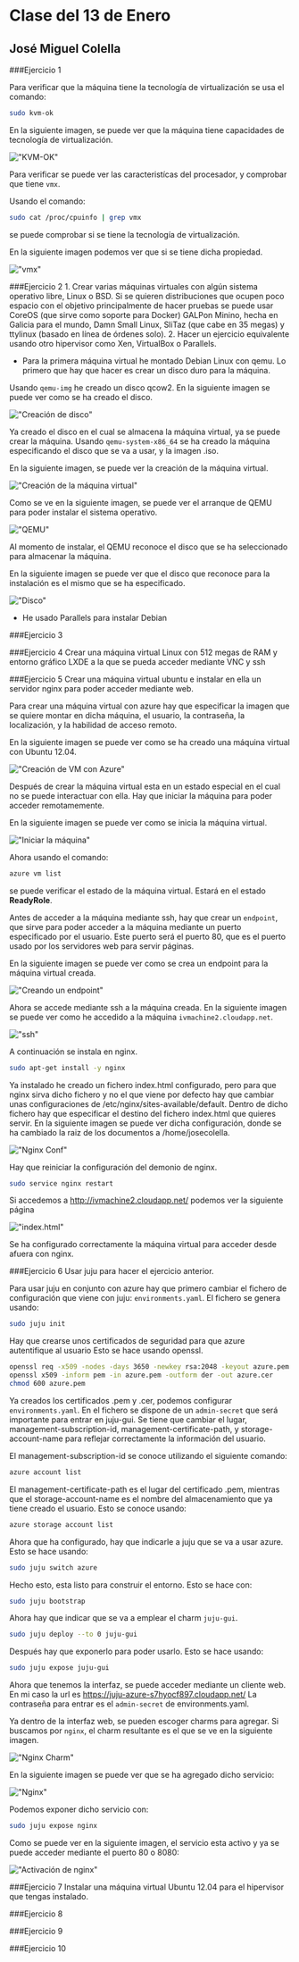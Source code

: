Clase del 13 de Enero
=========================

José Miguel Colella
--------------------

###Ejercicio 1

Para verificar que la máquina tiene la tecnología de virtualización
se usa el comando:

```bash
sudo kvm-ok
```

En la siguiente imagen, se puede ver que la máquina tiene capacidades de
tecnología de virtualización.

!["KVM-OK"](https://raw.github.com/josecolella/GII-2013/master/Screenshots/Tema5Screenshots/kvm.png)

Para verificar se puede ver las caracteristícas del procesador, y comprobar que tiene
`vmx`.

Usando el comando:

```bash
sudo cat /proc/cpuinfo | grep vmx
```

se puede comprobar si se tiene la tecnología de virtualización.

En la siguiente imagen podemos ver que si se tiene dicha propiedad.

!["vmx"](https://raw.github.com/josecolella/GII-2013/master/Screenshots/Tema5Screenshots/vtxenabled.png)



###Ejercicio 2
    1. Crear varias máquinas virtuales con algún sistema operativo libre,
    Linux o BSD. Si se quieren distribuciones que ocupen poco espacio con
    el objetivo principalmente de hacer pruebas se puede usar CoreOS
    (que sirve como soporte para Docker) GALPon Minino, hecha en Galicia
    para el mundo, Damn Small Linux, SliTaz (que cabe en 35 megas) y ttylinux
    (basado en línea de órdenes solo).
    2. Hacer un ejercicio equivalente usando otro hipervisor como Xen, VirtualBox o Parallels.

* Para la primera máquina virtual he montado Debian Linux con qemu.
Lo primero que hay que hacer es crear un disco duro para la máquina.

Usando `qemu-img` he creado un disco qcow2. En la siguiente imagen se puede ver como se
ha creado el disco.

!["Creación de disco"](https://raw.github.com/josecolella/GII-2013/master/Screenshots/Tema5Screenshots/creatingDisk.png)

Ya creado el disco en el cual se almacena la máquina virtual, ya se puede crear la máquina.
Usando `qemu-system-x86_64` se ha creado la máquina especificando el disco que se
va a usar, y la imagen .iso.

En la siguiente imagen, se puede ver la creación de la máquina virtual.

!["Creación de la máquina virtual"](https://raw.github.com/josecolella/GII-2013/master/Screenshots/Tema5Screenshots/creatingDisk.png)

Como se ve en la siguiente imagen, se puede ver el arranque de QEMU para poder
instalar el sistema operativo.

!["QEMU"](https://raw.github.com/josecolella/GII-2013/master/Screenshots/Tema5Screenshots/debian.png)

Al momento de instalar, el QEMU reconoce el disco que se ha seleccionado para
almacenar la máquina.

En la siguiente imagen se puede ver que el disco que reconoce para la instalación
es el mismo que se ha especificado.

!["Disco"](https://raw.github.com/josecolella/GII-2013/master/Screenshots/Tema5Screenshots/recognizedDisk.png)

* He usado Parallels para instalar Debian

###Ejercicio 3

###Ejercicio 4
    Crear una máquina virtual Linux con 512 megas de RAM y
    entorno gráfico LXDE a la que se pueda acceder mediante VNC y ssh

###Ejercicio 5
    Crear una máquina virtual ubuntu e instalar en ella un
    servidor nginx para poder acceder mediante web.

Para crear una máquina virtual con azure hay que especificar la imagen que se quiere
montar en dicha máquina, el usuario, la contraseña, la localización, y la habilidad de acceso remoto.

En la siguiente imagen se puede ver como se ha creado una máquina virtual con Ubuntu 12.04.

!["Creación de VM con Azure"](https://raw.github.com/josecolella/GII-2013/master/Screenshots/Tema5Screenshots/creatingAzureVM.png)

Después de crear la máquina virtual esta en un estado especial en el cual no se puede
interactuar con ella. Hay que iniciar la máquina para poder acceder remotamemente.

En la siguiente imagen se puede ver como se inicia la máquina virtual.

!["Iniciar la máquina"](https://raw.github.com/josecolella/GII-2013/master/Screenshots/Tema5Screenshots/startingAzureVM.png)

Ahora usando el comando:

```bash
azure vm list
```

se puede verificar el estado de la máquina virtual. Estará en el estado **ReadyRole**.

Antes de acceder a la máquina mediante ssh, hay que crear un `endpoint`, que sirve
para poder acceder a la máquina mediante un puerto especificado por el usuario.
Este puerto será el puerto 80, que es el puerto usado por los servidores web para servir
páginas.

En la siguiente imagen se puede ver como se crea un endpoint para la máquina virtual
creada.

!["Creando un endpoint"](https://raw.github.com/josecolella/GII-2013/master/Screenshots/Tema5Screenshots/creatingEndPoint.png)

Ahora se accede mediante ssh a la máquina creada. En la siguiente imagen se
puede ver como he accedido a la máquina `ivmachine2.cloudapp.net`.

!["ssh"](https://raw.github.com/josecolella/GII-2013/master/Screenshots/Tema5Screenshots/sshAzureVM.png)

A continuación se instala en nginx.

```bash
sudo apt-get install -y nginx
```

Ya instalado he creado un fichero index.html configurado, pero para que nginx
sirva dicho fichero y no el que viene por defecto hay que cambiar unas configuraciones
de /etc/nginx/sites-available/default.
Dentro de dicho fichero hay que especificar el destino del fichero index.html
que quieres servir.
En la siguiente imagen se puede ver dicha configuración, donde se ha cambiado la
raiz de los documentos a /home/josecolella.

!["Nginx Conf"](https://raw.github.com/josecolella/GII-2013/master/Screenshots/Tema5Screenshots/changingNginxConf.png)

Hay que reiniciar la configuración del demonio de nginx.

```bash
sudo service nginx restart
```

Si accedemos a http://ivmachine2.cloudapp.net/ podemos ver la siguiente página

!["index.html"](https://raw.github.com/josecolella/GII-2013/master/Screenshots/Tema5Screenshots/indexPage.png)

Se ha configurado correctamente la máquina virtual para acceder desde afuera con nginx.

###Ejercicio 6
    Usar juju para hacer el ejercicio anterior.

Para usar juju en conjunto con azure hay que primero cambiar el fichero
de configuración que viene con juju: `environments.yaml`. El fichero se genera
usando:

```bash
sudo juju init
```

Hay que crearse unos certificados de seguridad para que azure autentifique al usuario
Esto se hace usando openssl.

```bash
openssl req -x509 -nodes -days 3650 -newkey rsa:2048 -keyout azure.pem -out azure.pem
openssl x509 -inform pem -in azure.pem -outform der -out azure.cer
chmod 600 azure.pem
```

Ya creados los certificados .pem y .cer, podemos configurar `environments.yaml`.
En el fichero se dispone de un `admin-secret` que será importante para entrar en juju-gui.
Se tiene que cambiar el lugar, management-subscription-id, management-certificate-path,
y storage-account-name para reflejar correctamente la información del usuario.

El management-subscription-id se conoce utilizando el siguiente comando:

```bash
azure account list
```

El management-certificate-path es el lugar del certificado .pem, mientras que el
storage-account-name es el nombre del almacenamiento que ya tiene creado el usuario.
Esto se conoce usando:

```bash
azure storage account list
```

Ahora que ha configurado, hay que indicarle a juju que se va a usar azure.
Esto se hace usando:

```bash
sudo juju switch azure
```

Hecho esto, esta listo para construir el entorno. Esto se hace con:

```bash
sudo juju bootstrap
```

Ahora hay que indicar que se va a emplear el charm `juju-gui`.

```bash
sudo juju deploy --to 0 juju-gui
```

Después hay que exponerlo para poder usarlo. Esto se hace usando:

```bash
sudo juju expose juju-gui
```

Ahora que tenemos la interfaz, se puede acceder mediante un cliente
web. En mi caso la url es https://juju-azure-s7hyocf897.cloudapp.net/
La contraseña para entrar es el `admin-secret` de environments.yaml.

Ya dentro de la interfaz web, se pueden escoger charms para agregar. Si buscamos
por `nginx`, el charm resultante es el que se ve en la siguiente imagen.

!["Nginx Charm"](https://raw.github.com/josecolella/GII-2013/master/Screenshots/Tema5Screenshots/nginxcharm.png)


En la siguiente imagen se puede ver que se ha agregado dicho servicio:

!["Nginx"](https://raw.github.com/josecolella/GII-2013/master/Screenshots/Tema5Screenshots/statusnginx.png)

Podemos exponer dicho servicio con:

```bash
sudo juju expose nginx
```

Como se puede ver en la siguiente imagen, el servicio esta activo y ya se puede acceder mediante
el puerto 80 o 8080:

!["Activación de nginx"](https://raw.github.com/josecolella/GII-2013/master/Screenshots/Tema5Screenshots/nginxstarted.png)

###Ejercicio 7
    Instalar una máquina virtual Ubuntu 12.04 para el hipervisor que tengas instalado.

###Ejercicio 8



###Ejercicio 9

###Ejercicio 10
